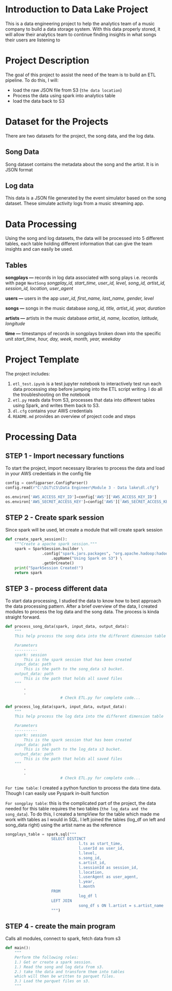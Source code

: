 # Introduction to Data Lake Project 
This is a data engineering project to help the analytics team of a music company to build a data storage system. With this data properly stored, it will allow their analytics team to continue finding insights in what songs their users are listening to

# Project Description
The goal of this project to assist the need of the team is to build an ETL pipeline. To do this, I will:
* load the raw JSON file from S3 (`the data location`)
* Process the data using spark into analytics table
* load the data back to S3

# Dataset for the Projects
There are two datasets for the project, the song data, and the log data.
## Song Data
Song dataset contains the metadata about the song and the artist. It is in JSON format 

## Log data
This data is a JSON file generated by the event simulator based on the song dataset. These simulate activity logs from a music streaming app.



# Data Processing
Using the song and log datasets, the data will be processed into 5 different tables, each table holding different information that can give the team insights and can easily be used.

## Tables
**songplays —** records in log data associated with song plays i.e. records with page `NextSong`
*songplay_id, start_time, user_id, level, song_id, artist_id, session_id, location, user_agent*

**users —** users in the app
*user_id, first_name, last_name, gender, level*

**songs —** songs in the music database
*song_id, title, artist_id, year, duration*

**artists —** artists in the music database
*artist_id, name, location, latitude, longitude*

**time —** timestamps of records in songplays broken down into the specific unit
*start_time, hour, day, week, month, year, weekday*


# Project Template
The project includes:
1. `etl_test.ipynb` is a test jupyter notebook to interactively test run each data processing step before jumping into the ETL script writing. I do all the troubleshooting on the notebook
1. `etl.py` reads data from S3, processes that data into different tables using Spark, and writes them back to S3.
1. `dl.cfg` contains your AWS credentials
1. `README.md`  provides an overview of project code and steps

# Processing Data
## STEP 1 - Import necessary functions
To start the project, import necessary libraries to process the data and load in your AWS credentials in the config file

``` python
config = configparser.ConfigParser()
config.read(r"C:\DiT\CS\Data Engineer\Module 3 - Data lake\dl.cfg")

os.environ['AWS_ACCESS_KEY_ID']=config['AWS']['AWS_ACCESS_KEY_ID']
os.environ['AWS_SECRET_ACCESS_KEY']=config['AWS']['AWS_SECRET_ACCESS_KEY']
```

## STEP 2 - Create spark session
Since spark will be used, let create a module that will create spark session

```python
def create_spark_session():
    """Create a apache spark session."""
    spark = SparkSession.builder \
                .config("spark.jars.packages", "org.apache.hadoop:hadoop-aws:2.7.2") \
                    .appName("Using Spark on S3") \
                .getOrCreate()
    print("SparkSession Created!")
    return spark
```

## STEP 3 - process different data
To start data processing, I studied the data to know how to best approach the data processing pattern. After a brief overview of the data, I created modules to process the log data and the song data. The process is kinda straight forward.

```python
def process_song_data(spark, input_data, output_data):
    """
    This help process the song data into the different dimension table

    Parameters
    ----------
    spark: session
        This is the spark session that has been created
    input_data: path
        This is the path to the song_data s3 bucket.
    output_data: path
        This is the path that holds all saved files
    """
        .
        .
                        # Check ETL.py for complete code...
```


```python
def process_log_data(spark, input_data, output_data):
    """
    This help process the log data into the different dimension table

    Parameters
    ----------
    spark: session
        This is the spark session that has been created
    input_data: path
        This is the path to the log_data s3 bucket.
    output_data: path
        This is the path that holds all saved files
    """
        .
        .
                        # Check ETL.py for complete code...
```


`For time table`: I created a python function to process the data time data. Though I can easily use Pyspark in-built function

`For songplay table`: this is the complicated part of the project, the data needed for this table requires the two tables (`the log_data and the song_data`). To do this, I created a tempView for the table which made me work with tables as I would in SQL. I left joined the tables (log_df on left and song_data right) using the artist name as the reference

``` python
songplays_table = spark.sql("""
                    SELECT DISTINCT 
                                l.ts as start_time, 
                                l.userId as user_id, 
                                l.level, 
                                s.song_id, 
                                s.artist_id, 
                                l.sessionId as session_id,
                                l.location,
                                l.userAgent as user_agent,
                                l.year,
                                l.month                               
                    FROM 
                                log_df l
                    LEFT JOIN
                                song_df s ON l.artist = s.artist_name
                    """)
```


## STEP 4 - create the main program
Calls all modules, connect to spark, fetch data from s3
```python
def main():
    """
    Perform the following roles:
    1.) Get or create a spark session.
    1.) Read the song and log data from s3.
    2.) take the data and transform them into tables
    which will then be written to parquet files.
    3.) Load the parquet files on s3.
    """
```